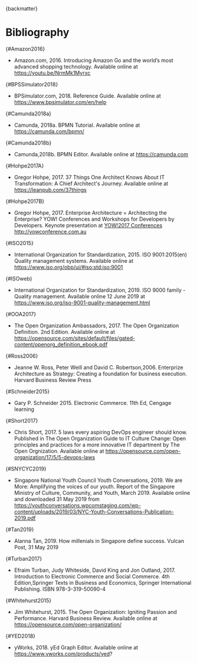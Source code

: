 {backmatter}

#  Bibliography

{#Amazon2016}
* Amazon.com, 2016. Introducing Amazon Go and the world’s most advanced shopping technology. Available online at https://youtu.be/NrmMk1Myrxc


{#BPSSimulator2018}
* BPSimulator.com, 2018. Reference Guide. Available online at https://www.bpsimulator.com/en/help


{#Camunda2018a}
* Camunda, 2018a. BPMN Tutorial. Available online at https://camunda.com/bpmn/


{#Camunda2018b}
* Camunda,2018b. BPMN Editor. Available online at https://camunda.com


{#Hohpe2017A}
* Gregor Hohpe, 2017. 37 Things One Architect Knows About IT Transformation: A Chief Architect's Journey. Available online at https://leanpub.com/37things


{#Hohpe2017B}
* Gregor Hohpe, 2017. Enterprise Architecture = Architecting the Enterprise? YOW! Conferences and Workshops for Developers by Developers. Keynote presentation at [YOW!2017 Conferences](https://youtu.be/pUYEVJVNSGc) http://yowconference.com.au


{#ISO2015}
* International Organization for Standardization, 2015. ISO 9001:2015(en) Quality management systems. Available online at  https://www.iso.org/obp/ui/#iso:std:iso:9001


{#ISOweb}
* International Organization for Standardization, 2019. ISO 9000 family - Quality management. Available online 12 June 2019 at https://www.iso.org/iso-9001-quality-management.html


{#OOA2017}
* The Open Organization Ambassadors, 2017. The Open Organization Definition. 2nd Edition. Available online at https://opensource.com/sites/default/files/gated-content/openorg_definition_ebook.pdf


{#Ross2006}
* Jeanne W. Ross, Peter Weill and David C. Robertson,2006. Enterprize Architecture as Strategy: Creating a foundation for business execution.  Harvard Business Review Press

{#Schneider2015}
* Gary P. Schneider  2015.  Electronic Commerce. 11th Ed,  Cengage learning  

{#Short2017}
* Chris Short, 2017. 5 laws every aspiring DevOps engineer should know. Published in The Open Organization Guide to IT Culture Change: Open principles and practices for a more innovative IT department by The Open Orgnization. Available online at https://opensource.com/open-organization/17/5/5-devops-laws

{#SNYCYC2019}
* Singapore National Youth Council Youth Conversations, 2019. We are More: Amplifying the voices of our youth. Report of the Singapore Ministry of Culture, Community, and Youth, March 2019. Available online and downloaded 31 May 2019 from https://youthconversations.wpcomstaging.com/wp-content/uploads/2019/03/NYC-Youth-Conversations-Publication-2019.pdf


{#Tan2019}
* Alanna Tan, 2019. How millenials in Singapore define success. Vulcan Post, 31 May 2019


{#Turban2017}
* Efraim Turban, Judy Whiteside, David King and Jon Outland, 2017. Introduction to Electronic Commerce and Social Commerce. 4th Edition,Springer Texts in Business and Economics, Springer International Publishing. ISBN 978-3-319-50090-4


{#Whitehurst2015}
* Jim Whitehurst, 2015. The Open Organization: Igniting Passion and Performance. Harvard Business Review. Available online at https://opensource.com/open-organization/


{#YED2018}
* yWorks, 2018. yEd Graph Editor. Available online at https://www.yworks.com/products/yed?
